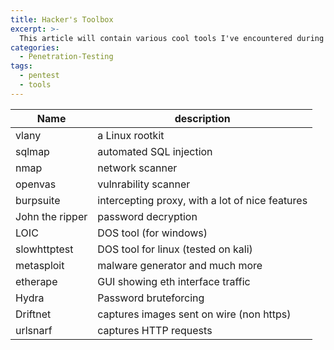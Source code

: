 ```yaml
---
title: Hacker's Toolbox
excerpt: >-
  This article will contain various cool tools I've encountered during my research.
categories:
  - Penetration-Testing
tags:
  - pentest
  - tools
---
```

Name            | description
----------------|------------------------------------------------
vlany           | a Linux rootkit
sqlmap          | automated SQL injection
nmap            | network scanner
openvas         | vulnrability scanner
burpsuite       | intercepting proxy, with a lot of nice features
John the ripper | password decryption
LOIC            | DOS tool (for windows)
slowhttptest    | DOS tool for linux (tested on kali)
metasploit      | malware generator and much more
etherape        | GUI showing eth interface traffic
Hydra           | Password bruteforcing  
Driftnet        | captures images sent on wire (non https)
urlsnarf        | captures HTTP requests  
